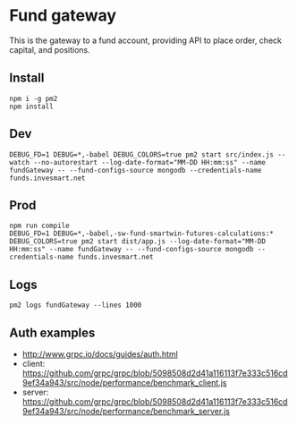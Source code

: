 # Fund gateway
This is the gateway to a fund account, providing API to place order, check capital, and positions.
## Install
```
npm i -g pm2
npm install
```

## Dev
```
DEBUG_FD=1 DEBUG=*,-babel DEBUG_COLORS=true pm2 start src/index.js --watch --no-autorestart --log-date-format="MM-DD HH:mm:ss" --name fundGateway -- --fund-configs-source mongodb --credentials-name funds.invesmart.net
```

## Prod
```
npm run compile
DEBUG_FD=1 DEBUG=*,-babel,-sw-fund-smartwin-futures-calculations:* DEBUG_COLORS=true pm2 start dist/app.js --log-date-format="MM-DD HH:mm:ss" --name fundGateway -- --fund-configs-source mongodb --credentials-name funds.invesmart.net
```

## Logs
```
pm2 logs fundGateway --lines 1000
```

## Auth examples
  * http://www.grpc.io/docs/guides/auth.html
  * client: https://github.com/grpc/grpc/blob/5098508d2d41a116113f7e333c516cd9ef34a943/src/node/performance/benchmark_client.js
  * server: https://github.com/grpc/grpc/blob/5098508d2d41a116113f7e333c516cd9ef34a943/src/node/performance/benchmark_server.js

